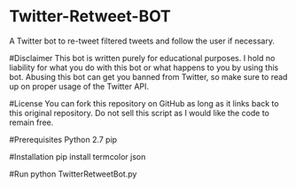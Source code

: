 # Twitter-Retweet-BOT
A Twitter bot to re-tweet filtered tweets and follow the user if necessary.


#Disclaimer
This bot is written purely for educational purposes. I hold no liability for what you do with this bot or what happens to you by using this bot. Abusing this bot can get you banned from Twitter, so make sure to read up on proper usage of the Twitter API.

#License
You can fork this repository on GitHub as long as it links back to this original repository. Do not sell this script as I would like the code to remain free.

#Prerequisites
Python 2.7
pip

#Installation
pip install termcolor json

#Run
python TwitterRetweetBot.py
